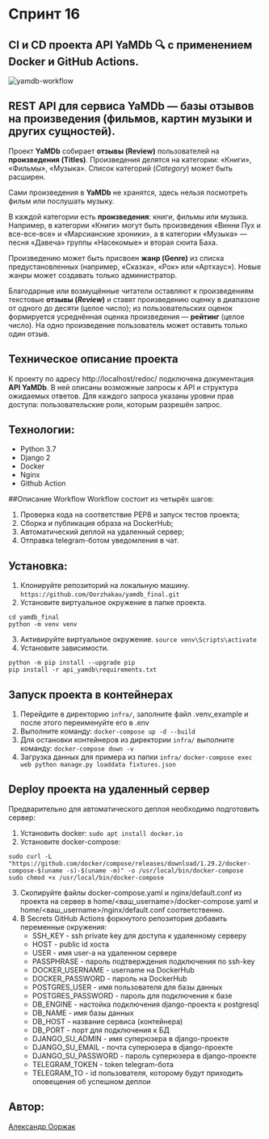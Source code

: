 # Cпринт 16
## CI и CD проекта API YaMDb :mag: с применением Docker и GitHub Actions.

![yamdb-workflow](https://github.com/Oorzhakau/yamdb_final/actions/workflows/yamdb_workflow.yml/badge.svg)

## REST API для сервиса YaMDb — базы отзывов на произведения (фильмов, картин музыки и других сущностей).

Проект **YaMDb** собирает **отзывы (Review)** пользователей на **произведения (Titles)**. Произведения делятся на категории: «Книги», «Фильмы», «Музыка». Список категорий (*Category*) может быть расширен.

Сами произведения в **YaMDb** не хранятся, здесь нельзя посмотреть фильм или послушать музыку.

В каждой категории есть **произведения**: книги, фильмы или музыка. Например, в категории «Книги» могут быть произведения «Винни Пух и все-все-все» и «Марсианские хроники», а в категории «Музыка» — песня «Давеча» группы «Насекомые» и вторая сюита Баха.

Произведению может быть присвоен **жанр (Genre)** из списка предустановленных (например, «Сказка», «Рок» или «Артхаус»). Новые жанры может создавать только администратор.

Благодарные или возмущённые читатели оставляют к произведениям текстовые **отзывы (*Review*)** и ставят произведению оценку в диапазоне от одного до десяти (целое число); из пользовательских оценок формируется усреднённая оценка произведения — **рейтинг** (целое число). На одно произведение пользователь может оставить только один отзыв.


## Техническое описание проекта

К проекту по адресу http://localhost/redoc/ подключена документация **API YaMDb**.
В ней описаны возможные запросы к API и структура ожидаемых ответов.
Для каждого запроса указаны уровни прав доступа: пользовательские роли, которым разрешён запрос.

## Технологии:
* Python 3.7
* Django 2
* Docker
* Nginx
* Github Action

##Описание Workflow
Workflow состоит из четырёх шагов:
1. Проверка кода на соответствие PEP8 и запуск тестов проекта;
2. Сборка и публикация образа на DockerHub;
3. Автоматический деплой на удаленный сервер;
4. Отправка telegram-ботом уведомления в чат.

## Установка:
1. Клонируйте репозиторий на локальную машину.
   ```https://github.com/Oorzhakau/yamdb_final.git```
2. Установите виртуальное окружение в папке проекта.
```
cd yamdb_final
python -m venv venv
```
3. Активируйте виртуальное окружение.
   ```source venv\Scripts\activate```
4. Установите зависимости.
```
python -m pip install --upgrade pip
pip install -r api_yamdb\requirements.txt
```
## Запуск проекта в контейнерах
1. Перейдите в директорию `infra/`, заполните файл .venv_example и после этого переименуйте его в .env
2. Выполните команду:
   ```docker-compose up -d --build```
3. Для остановки контейнеров из директории `infra/` выполните команду:
   ```docker-compose down -v```
4. Загрузка данных для примера из папки `infra/`
   ```docker-compose exec web python manage.py loaddata fixtures.json```

## Deploy проекта на удаленный сервер
Предварительно для автоматического деплоя необходимо подготовить сервер:
1. Установить docker: ```sudo apt install docker.io```
2. Установите docker-compose:
```
sudo curl -L "https://github.com/docker/compose/releases/download/1.29.2/docker-compose-$(uname -s)-$(uname -m)" -o /usr/local/bin/docker-compose
sudo chmod +x /usr/local/bin/docker-compose
```
3. Скопируйте файлы docker-compose.yaml и nginx/default.conf из проекта на сервер в
home/<ваш_username>/docker-compose.yaml и home/<ваш_username>/nginx/default.conf соответственно.
4. В Secrets GitHub Actions форкнутого репозитория добавить переменные окружения:
   * SSH_KEY - ssh private key для доступа к удаленному серверу
   * HOST - public id хоста
   * USER - имя user-а на удаленном сервере
   * PASSPHRASE - пароль подтверждения подключения по ssh-key
   * DOCKER_USERNAME - username на DockerHub
   * DOCKER_PASSWORD - пароль на DockerHub
   * POSTGRES_USER - имя пользователя для базы данных
   * POSTGRES_PASSWORD - пароль для подключения к базе
   * DB_ENGINE - настойка подключения django-проекта к postgresql
   * DB_NAME - имя базы данных
   * DB_HOST - название сервиса (контейнера)
   * DB_PORT - порт для подключения к БД
   * DJANGO_SU_ADMIN - имя суперюзера в django-проекте
   * DJANGO_SU_EMAIL - почта суперюзера в django-проекте
   * DJANGO_SU_PASSWORD - пароль суперюзера в django-проекте
   * TELEGRAM_TOKEN - token telegram-бота
   * TELEGRAM_TO - id пользователя, которому будут приходить оповещения
об успешном деплои

## Автор:

[Александр Ооржак](https://github.com/Oorzhakau)

